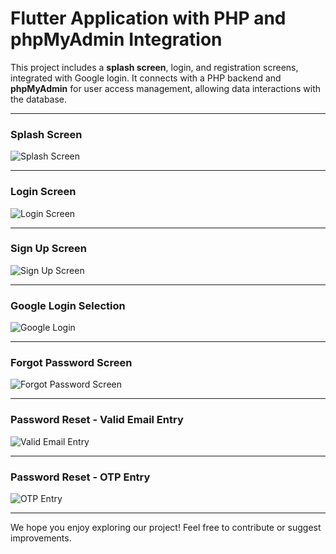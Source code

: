 # Flutter Application with PHP and phpMyAdmin Integration

This project includes a **splash screen**, login, and registration screens, integrated with Google login. It connects with a PHP backend and **phpMyAdmin** for user access management, allowing data interactions with the database.

---

### Splash Screen
![Splash Screen](https://github.com/user-attachments/assets/a2015a8b-7924-42c7-9477-534196657104)

---

### Login Screen
![Login Screen](https://github.com/user-attachments/assets/77980de6-91fe-4d4f-be9a-c2da3dcbc3e3)

---

### Sign Up Screen
![Sign Up Screen](https://github.com/user-attachments/assets/182372ef-3c99-4d23-9946-987a36d56407)

---

### Google Login Selection
![Google Login](https://github.com/user-attachments/assets/48e0b3f9-07e9-48a9-aa9e-59bfa64e6b47)

---

### Forgot Password Screen
![Forgot Password Screen](https://github.com/user-attachments/assets/7b86dcc3-6c83-4ff6-8d83-42e370108790)

---

### Password Reset - Valid Email Entry
![Valid Email Entry](https://github.com/user-attachments/assets/bfa43909-419f-47a4-94fc-47935867bfba)

---

### Password Reset - OTP Entry
![OTP Entry](https://github.com/user-attachments/assets/8ef346cc-8e21-4cf9-8ccf-3e4ec2424851)

---

We hope you enjoy exploring our project! Feel free to contribute or suggest improvements.
